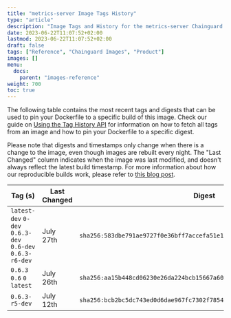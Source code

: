 ```yaml
---
title: "metrics-server Image Tags History"
type: "article"
description: "Image Tags and History for the metrics-server Chainguard Image"
date: 2023-06-22T11:07:52+02:00
lastmod: 2023-06-22T11:07:52+02:00
draft: false
tags: ["Reference", "Chainguard Images", "Product"]
images: []
menu:
  docs:
    parent: "images-reference"
weight: 700
toc: true
---
```


The following table contains the most recent tags and digests that can be used to pin your Dockerfile to a specific build of this image. Check our guide on [Using the Tag History API](/chainguard/chainguard-images/using-the-tag-history-api/) for information on how to fetch all tags from an image and how to pin your Dockerfile to a specific digest.

Please note that digests and timestamps only change when there is a change to the image, even though images are rebuilt every night. The "Last Changed" column indicates when the image was last modified, and doesn't always reflect the latest build timestamp. For more information about how our reproducible builds work, please refer to [this blog post](https://www.chainguard.dev/unchained/reproducing-chainguards-reproducible-image-builds).

| Tag (s)                                                    | Last Changed | Digest                                                                    |
|------------------------------------------------------------|--------------|---------------------------------------------------------------------------|
|  `latest-dev` `0-dev` `0.6.3-dev` `0.6-dev` `0.6.3-r6-dev` | July 27th    | `sha256:583dbe791ae9727f0e36bff7accefa51e12059cc1926e5308f9176c91706ffca` |
|  `0.6.3` `0.6` `0` `latest`                                | July 26th    | `sha256:aa15b448cd06230e26da224bcb15667a6067dc3bbf9fd5c205860917309511be` |
|  `0.6.3-r5-dev`                                            | July 12th    | `sha256:bcb2bc5dc743ed0d6dae967fc7302f785422bc02f0b2d436bf938c7bc5d8af7a` |
